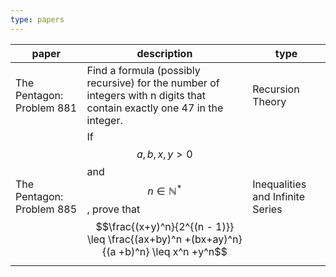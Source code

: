 ```yaml
---
type: papers
---
```


| paper                     | description                                                                                                                                        | type                             |
| ------------------------- | -------------------------------------------------------------------------------------------------------------------------------------------------- | -------------------------------- |
| The Pentagon: Problem 881 | Find a formula (possibly recursive) for the number of integers with n digits that contain exactly one 47 in the integer.                           | Recursion Theory                 |
| The Pentagon: Problem 885 | If $$a,b,x,y > 0$$ and $$n \in \mathbb{N}^*$$, prove that $$\frac{(x+y)^n}{2^{(n - 1)}} \leq \frac{(ax+by)^n +(bx+ay)^n}{(a +b)^n} \leq x^n +y^n$$ | Inequalities and Infinite Series |
